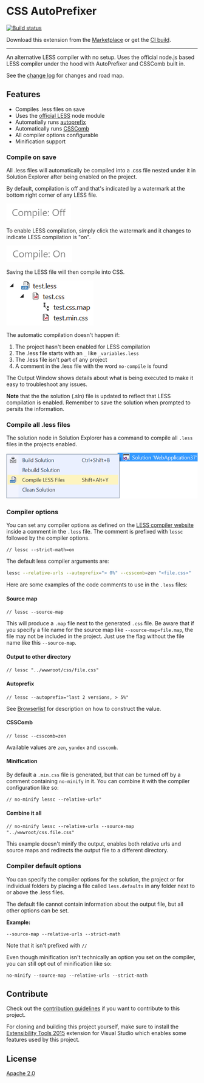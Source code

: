 # CSS AutoPrefixer

[![Build status](https://ci.appveyor.com/api/projects/status/uh1b5p1wx3ld64r9?svg=true)](https://ci.appveyor.com/project/madskristensen/lesscompiler)

Download this extension from the [Marketplace](https://marketplace.visualstudio.com/items?itemName=MadsKristensen.LESSCompiler)
or get the [CI build](http://vsixgallery.com/extension/d32c5250-fa82-4da6-9732-5518fabebfef/).

---------------------------------------

An alternative LESS compiler with no setup. Uses the official node.js based LESS compiler under the hood with AutoPrefixer and CSSComb built in.

See the [change log](CHANGELOG.md) for changes and road map.

## Features

- Compiles .less files on save
- Uses the [official LESS](https://www.npmjs.com/package/less) node module
- Automatially runs [autoprefix](https://www.npmjs.com/package/less-plugin-autoprefix)
- Automatically runs [CSSComb](https://www.npmjs.com/package/less-plugin-csscomb)
- All compiler options configurable
- Minification support

### Compile on save
All .less files will automatically be compiled into a .css file nested under it in Solution Explorer after being enabled on the project.

By default, compilation is off and that's indicated by a watermark at the bottom right corner of any LESS file.

![Watermark Off](art/watermark-off.png)

To enable LESS compilation, simply click the watermark and it changes to indicate LESS compilation is "on".

![Watermark On](art/watermark-on.png)

Saving the LESS file will then compile into CSS.

![Solution Explorer](art/solution-explorer.png)

The automatic compilation doesn't happen if:

1. The project hasn't been enabled for LESS compilation
2. The .less file starts with an `_` like `_variables.less`
3. The .less file isn't part of any project
4. A comment in the .less file with the word `no-compile` is found

The Output Window shows details about what is being executed to make it easy to troubleshoot any issues.

**Note** that the the solution (.sln) file is updated to reflect that LESS compilation is enabled. Remember to save the solution when prompted to persits the information.

### Compile all .less files
The solution node in Solution Explorer has a command to compile all `.less` files in the projects enabled.

![Compile all .less files](art/context-menu-solution.png)

### Compiler options
You can set any compiler options as defined on the [LESS compiler website](http://lesscss.org/usage/#command-line-usage) inside a comment in the `.less` file. The comment is prefixed with `lessc` followed by the compiler options.

```less
// lessc --strict-math=on
```

The default less compiler arguments are:

```bash
lessc --relative-urls --autoprefix="> 0%" --csscomb=zen "<file.css>"
```

Here are some examples of the code comments to use in the `.less` files:

#### Source map
```less
// lessc --source-map
```

This will produce a `.map` file next to the generated `.css` file. Be aware that if you specify a file name for the source map like `--source-map=file.map`, the file may not be included in the project. Just use the flag without the file name like this `--source-map`.

#### Output to other directory
```less
// lessc "../wwwroot/css/file.css"
```

#### Autoprefix
```less
// lessc --autoprefix="last 2 versions, > 5%"
```

See [Browserlist](https://github.com/ai/browserslist) for description on how to construct the value.

#### CSSComb
```less
// lessc --csscomb=zen
```

Available values are `zen`, `yandex` and `csscomb`.

#### Minification
By default a `.min.css` file is generated, but that can be turned off by a comment containing `no-minify` in it. You can combine it with the compiler configuration like so:

```less
// no-minify lessc --relative-urls"
```

#### Combine it all
```less
// no-minify lessc --relative-urls --source-map "../wwwroot/css.file.css"
```

This example doesn't minify the output, enables both relative urls and source maps and redirects the output file to a different directory.

### Compiler default options
You can specify the compiler options for the solution, the project or for individual folders by placing a file called `less.defaults` in any folder next to or above the .less files.

The default file cannot contain information about the output file, but all other options can be set.

**Example:**

```
--source-map --relative-urls --strict-math
```

Note that it isn't prefixed with `//` 

Even though minification isn't technically an option you set on the compiler, you can still opt out of minification like so:

```
no-minify --source-map --relative-urls --strict-math
```

## Contribute
Check out the [contribution guidelines](.github/CONTRIBUTING.md)
if you want to contribute to this project.

For cloning and building this project yourself, make sure
to install the
[Extensibility Tools 2015](https://visualstudiogallery.msdn.microsoft.com/ab39a092-1343-46e2-b0f1-6a3f91155aa6)
extension for Visual Studio which enables some features
used by this project.

## License
[Apache 2.0](LICENSE)